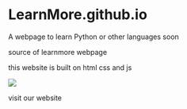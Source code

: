 # LearnMore.github.io
A webpage to learn Python or other languages soon

<p> source of learnmore webpage</p>

<p>this website is built on html css and js</p>

<img src="https://media.discordapp.net/attachments/1125684830017962036/1228011451705200694/learn.py.png?ex=662a7dc9&is=661808c9&hm=a09ccbd0bfcfbf6bfe16880c24f38e566fe4401d15a13cfbc9dc50315eaffe60&">

<p> visit our website</p>
